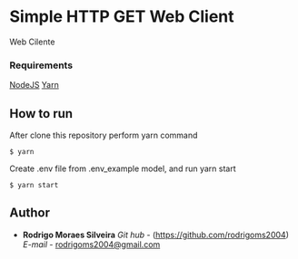 # Simple HTTP GET Web Client

Web Cilente

### Requirements

[NodeJS](https://nodejs.org/en/)
[Yarn](https://yarnpkg.com/en/)


## How to run

After clone this repository perform yarn command

```
$ yarn
```

Create .env file from .env_example model, and run yarn start

```
$ yarn start
```

## Author

* **Rodrigo Moraes Silveira**
*Git hub* - (https://github.com/rodrigoms2004)
*E-mail*  - rodrigoms2004@gmail.com
